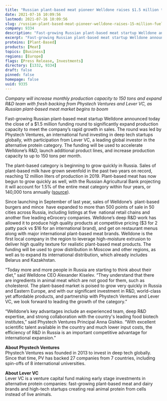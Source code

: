 ```yaml
---
title: "Russian plant-based meat pioneer Welldone raises $1.5 million to fuel expansion"
date: 2021-07-16 10:09:56
lastmod: 2021-07-16 10:09:56
slug: /russian-plant-based-meat-pioneer-welldone-raises-15-million-fuel-expansion
company: 9334
description: "Fast-growing Russian plant-based meat startup Welldone announced today the close of a $1.5 million funding round to significantly expand production capacity to meet the company’s rapid growth in sales. The round was led by Phystech Ventures, an international fund investing in deep tech startups globally, with participation from Lever VC, a leading global investor in the alternative protein category."
excerpt: "Fast-growing Russian plant-based meat startup Welldone announced today the close of a $1.5 million funding round to significantly expand production capacity to meet the company’s rapid growth in sales. The round was led by Phystech Ventures, an international fund investing in deep tech startups globally, with participation from Lever VC, a leading global investor in the alternative protein category."
proteins: [Plant-Based]
products: [Meat]
topics: [Business]
regions: [Europe]
flags: [Press Release, Investments]
directory: [1332, 9334]
draft: false
pinned: false
homepage: false
uuid: 9335
---
```

<p><em>Company will increase monthly production capacity to 150 tons and expand R&D team with fresh backing from Phystech Ventures and Lever VC, as Russian plant-based meat market begins to boom</em></p>
<p>Fast-growing Russian plant-based meat startup Welldone announced today the close of a $1.5 million funding round to significantly expand production capacity to meet the company’s rapid growth in sales. The round was led by Phystech Ventures, an international fund investing in deep tech startups globally, with participation from Lever VC, a leading global investor in the alternative protein category. The funding will be used to accelerate Welldone’s R&D, launch additional product lines, and increase production capacity to up to 150 tons per month.</p>
<p>The plant-based category is beginning to grow quickly in Russia. Sales of plant-based milk have grown sevenfold in the past two years on record, reaching 12 million liters of production in 2019. Plant-based meat has now begun to grow quickly as well, with the Russian Agricultural Bank projecting it will account for 1.5% of the entire meat category within four years, or 140,000 tons annually (<a href="https://www.agroinvestor.ru/analytics/news/35957-rskhb-v-2025-m-srednee-potreblenie-rastitelnogo-myasa-dostignet-1-kg-v-god/">source</a>).</p>
<p>Since launching in September of last year, sales of Welldone’s  plant-based burgers and mince  have expanded to more than 500 points of sale in 50 cities across Russia, including listings at five  national retail chains and another five leading eGrocery companies. Welldone’s deep R&D work has allowed it to produce high quality products at competitive pricing ($3 for 2 patty pack vs $16 for an international brand), and get on restaurant menus along with major international plant-based meat brands. Welldone is the first local company in the region to leverage high-moisture extrusion to deliver high quality texture for realistic plant-based meat products. The funding will be used to grow distribution in Moscow and other regions, as well as to expand its international distribution, which already includes Belarus and Kazakhstan.</p>
<p>“Today more and more people in Russia are starting to think about their diet,” said Welldone CEO Alexander Kiselev. “They understand that there are ingredients in animal meat which are not good for them, such as cholesterol. The plant-based market is poised to grow very quickly in Russia and Eastern Europe, and with our significant investment in R&D, world-class yet affordable products, and partnership with Phystech Ventures and Lever VC, we look forward to leading the growth of the category.”</p>
<p>“Welldone’s key advantages include an experienced team, deep R&D expertise, and strong collaboration with the country's leading food biotech institutes,” said Phystech Ventures Principal Anna Gishko. “With excellent scientific talent available in the country and much lower input costs, the efficiency of R&D in Russia is an important competitive advantage for international expansion.”</p>
<p><strong>About Phystech Ventures</strong><br />
Phystech Ventures was founded in 2013 to invest in deep tech globally. Since that time, PV has backed 27 companies from 7 countries, including spin-offs of 8 international universities.</p>
<p><strong>About Lever VC</strong><br />
Lever VC is a venture capital fund making early stage investments in alternative protein companies: fast-growing plant-based meat and dairy brands and high-tech startups creating real animal protein from cells instead of live animals.</p>
